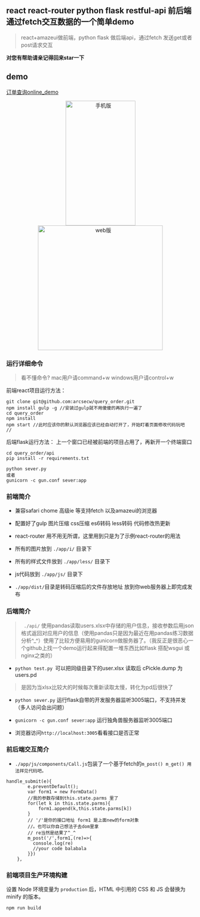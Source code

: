 ## react react-router python flask restful-api 前后端通过fetch交互数据的一个简单demo

> react+amazeui做前端，python flask 做后端api，通过fetch  发送get或者post请求交互 

**对您有帮助请亲记得回来star一下**

## demo
[订单查询online_demo](http://oih5vf6ii.bkt.clouddn.com)
<div align=center>
<img src="http://oih1xpa8t.bkt.clouddn.com/queryorder/iphone6.png" width="187" height="334" alt="手机版"/>
<img src="http://oih1xpa8t.bkt.clouddn.com/queryorder/web.png" width="" height="334" alt="web版"/>
</div>


### 运行详细命令
> 看不懂命令? mac用户请command+w windows用户请control+w

前端react项目运行方法：
```
git clone git@github.com:arcsecw/query_order.git
npm install gulp -g //安装过gulp就不用傻傻的再执行一遍了
cd query_order
npm install
npm start //此时应该你的默认浏览器应该已经自动打开了，开始盯着页面修改代码玩吧
//
```
后端flask运行方法：
上一个窗口已经被前端的项目占用了，再新开一个终端窗口
```
cd query_order/api
pip install -r requirements.txt

python sever.py 
或者
gunicorn -c gun.conf sever:app
```

### 前端简介
- 兼容safari chome 高级ie 等支持fetch 以及amazeui的浏览器

- 配置好了gulp 图片压缩 css压缩 es6转码 less转码 代码修改热更新

- react-router 用不用无所谓，这里用到只是为了示例react-router的用法

- 所有的图片放到 ```./app/i/``` 目录下

- 所有的样式文件放到 ```./app/less/``` 目录下

- js代码放到 ```./app/js/``` 目录下

- ```./app/dist/```目录是转码压缩后的文件存放地址 放到你web服务器上即完成发布


### 后端简介

> ``` ./api/``` 使用pandas读取users.xlsx中存储的用户信息，接收参数后用json格式返回对应用户的信息（使用pandas只是因为最近在用pandas练习数据分析^_^）使用了比较方便易用的gunicorn做服务器了。（我反正是很恶心一个github上找一个demo运行起来得配置一堆东西比如flask 搭配wsgui 或nginx之类的）

- ```python test.py ```可以把同级目录下的user.xlsx 读取后 cPickle.dump 为users.pd
> 是因为当xlsx比较大的时候每次重新读取太慢，转化为pd后很快了

- ```python sever.py``` 运行flask自带的开发服务器监听3005端口，不支持并发（多人访问会出问题）

- ```gunicorn -c gun.conf sever:app``` 运行独角兽服务器监听3005端口

-  浏览器访问```http://localhost:3005```看看接口是否正常


### 前后端交互简介

- ```./app/js/components/Call.js```包装了一个基于fetch的```m_post() m_get() 用法祥见代码吧。```
```
handle_submit(e){
        e.preventDefault(); 
        var form1 = new FormData()
        //我的参数存储到this.state.parms 里了
        for(let k in this.state.parms){
            form1.append(k,this.state.parms[k])
        }
        // '/'是你的接口地址 form1 是上面new的form对象
        //。也可以你自己想法子去dom里拿
        // re当然是结果了^_^
        m_post('/',form1,(re)=>{
          console.log(re)
          //your code balabala
        }})
    },
```


### 前端项目生产环境构建

设置 Node 环境变量为 `production` 后，HTML 中引用的 CSS 和 JS 会替换为 minify 的版本。

```
npm run build
```
